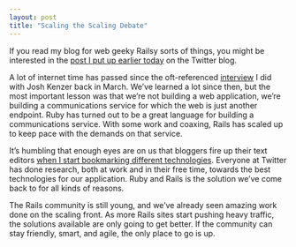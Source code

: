 ```yaml
---
layout: post
title: "Scaling the Scaling Debate"
---
```





If you read my blog for web geeky Railsy sorts of things, you might be interested in the [post I put up earlier today](http://twitter.com/blog/2007/06/under-hood-at-twitter.html) on the Twitter blog.

A lot of internet time has passed since the oft-referenced [interview](http://www.radicalbehavior.com/5-question-interview-with-twitter-developer-alex-payne/) I did with Josh Kenzer back in March. We’ve learned a lot since then, but the most important lesson was that we’re not building a web application, we’re building a communications service for which the web is just another endpoint. Ruby has turned out to be a great language for building a communications service. With some work and coaxing, Rails has scaled up to keep pace with the demands on that service.

It’s humbling that enough eyes are on us that bloggers fire up their text editors [when I start bookmarking different technologies](http://blog.davidcancel.com/post/3316791). Everyone at Twitter has done research, both at work and in their free time, towards the best technologies for our application. Ruby and Rails is the solution we’ve come back to for all kinds of reasons.

The Rails community is still young, and we’ve already seen amazing work done on the scaling front. As more Rails sites start pushing heavy traffic, the solutions available are only going to get better. If the community can stay friendly, smart, and agile, the only place to go is up.
